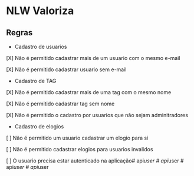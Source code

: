 # NLW Valoriza

## Regras

- Cadastro de usuarios 

[X] Não é permitido cadastrar mais de um usuario com o mesmo e-mail

[X] Não é permitido cadastrar usuario sem e-mail

- Cadastro de TAG

[X] Não é permitido cadastrar mais de uma tag com o mesmo nome

[X] Não é permitido cadastrar tag sem nome

[X] Não é permitido o cadastro por usuarios que não sejam adminitradores 

- Cadastro de elogios

[ ] Não é permitido um usuario cadastrar um elogio para si 

[ ] Não é permitido cadastrar elogios para usuarios invalidos 

[ ] O usuario precisa estar autenticado na aplicação#   a p i _ u s e r  
 #   a p i _ u s e r  
 #   a p i _ u s e r  
 #   a p i _ u s e r  
 